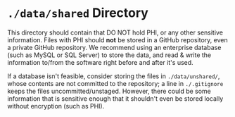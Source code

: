 `./data/shared` Directory
=========

This directory should contain that DO NOT hold PHI, or any other sensitive information.  Files with PHI should **not** be stored in a GitHub repository, even a private GitHub repository.  We recommend using an enterprise database (such as MySQL or SQL Server) to store the data, and read & write the information to/from the software right before and after it's used.  

If a database isn't feasible, consider storing the files in `./data/unshared/`, whose contents are not committed to the repository; a line in `./.gitignore` keeps the files uncommitted/unstaged.  However, there could be some information that is sensitive enough that it shouldn't even be stored locally without encryption (such as PHI).
